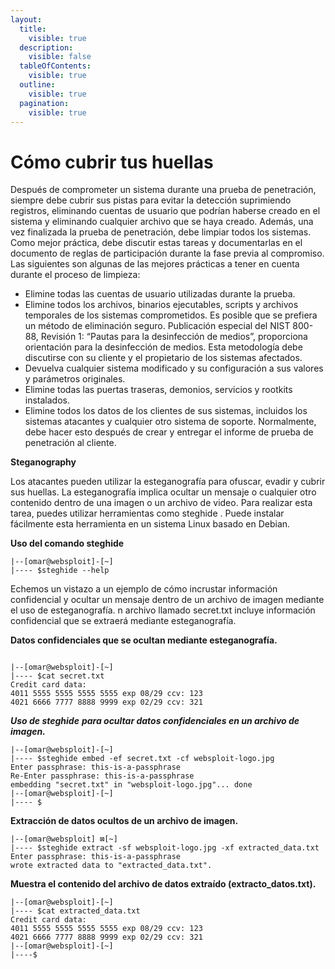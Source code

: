```yaml
---
layout:
  title:
    visible: true
  description:
    visible: false
  tableOfContents:
    visible: true
  outline:
    visible: true
  pagination:
    visible: true
---
```


# Cómo cubrir tus huellas

Después de comprometer un sistema durante una prueba de penetración, siempre debe cubrir sus pistas para evitar la detección suprimiendo registros, eliminando cuentas de usuario que podrían haberse creado en el sistema y eliminando cualquier archivo que se haya creado. Además, una vez finalizada la prueba de penetración, debe limpiar todos los sistemas. Como mejor práctica, debe discutir estas tareas y documentarlas en el documento de reglas de participación durante la fase previa al compromiso. Las siguientes son algunas de las mejores prácticas a tener en cuenta durante el proceso de limpieza:

* Elimine todas las cuentas de usuario utilizadas durante la prueba.
* Elimine todos los archivos, binarios ejecutables, scripts y archivos temporales de los sistemas comprometidos. Es posible que se prefiera un método de eliminación seguro. Publicación especial del NIST 800-88, Revisión 1: “Pautas para la desinfección de medios”, proporciona orientación para la desinfección de medios. Esta metodología debe discutirse con su cliente y el propietario de los sistemas afectados.
* Devuelva cualquier sistema modificado y su configuración a sus valores y parámetros originales.
* Elimine todas las puertas traseras, demonios, servicios y rootkits instalados.
* Elimine todos los datos de los clientes de sus sistemas, incluidos los sistemas atacantes y cualquier otro sistema de soporte. Normalmente, debe hacer esto después de crear y entregar el informe de prueba de penetración al cliente.

**Steganography**

Los atacantes pueden utilizar la esteganografía para ofuscar, evadir y cubrir sus huellas. La esteganografía implica ocultar un mensaje o cualquier otro contenido dentro de una imagen o un archivo de video. Para realizar esta tarea, puedes utilizar herramientas como steghide . Puede instalar fácilmente esta herramienta en un sistema Linux basado en Debian.

**Uso del comando steghide**

```
|--[omar@websploit]-[~]
|---- $steghide --help

```

Echemos un vistazo a un ejemplo de cómo incrustar información confidencial y ocultar un mensaje dentro de un archivo de imagen mediante el uso de esteganografía. n archivo llamado secret.txt incluye información confidencial que se extraerá mediante esteganografía.

**Datos confidenciales que se ocultan mediante esteganografía.**

```

|--[omar@websploit]-[~]
|---- $cat secret.txt
Credit card data:
4011 5555 5555 5555 5555 exp 08/29 ccv: 123
4021 6666 7777 8888 9999 exp 02/29 ccv: 321

```

_**Uso de steghide**_ _**para ocultar datos confidenciales en un archivo de imagen.**_

```
|--[omar@websploit]-[~]
|---- $steghide embed -ef secret.txt -cf websploit-logo.jpg
Enter passphrase: this-is-a-passphrase
Re-Enter passphrase: this-is-a-passphrase
embedding "secret.txt" in "websploit-logo.jpg"... done
|--[omar@websploit]-[~]
|---- $ 
```

**Extracción de datos ocultos de un archivo de imagen.**

```
|--[omar@websploit] ⊠[~]
|---- $steghide extract -sf websploit-logo.jpg -xf extracted_data.txt
Enter passphrase: this-is-a-passphrase
wrote extracted data to "extracted_data.txt".

```

**Muestra el contenido del archivo de datos extraído (extracto\_datos.txt).**

```
|--[omar@websploit]-[~]
|---- $cat extracted_data.txt
Credit card data:
4011 5555 5555 5555 5555 exp 08/29 ccv: 123
4021 6666 7777 8888 9999 exp 02/29 ccv: 321
|--[omar@websploit]-[~]
|----$
```

